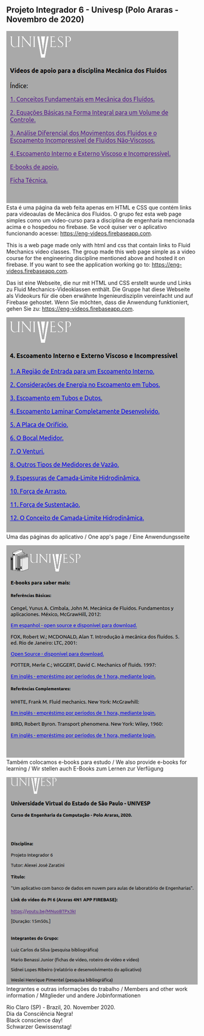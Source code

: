 ## Projeto Integrador 6 - Univesp (Polo Araras - Novembro de 2020)

![index](https://github.com/geosidnei/UnivespEng-videosPI6/blob/main/indexPage.png)
<br> Esta é uma página da web feita apenas em HTML e CSS que contém links para videoaulas de Mecânica dos Fluidos. O grupo fez esta web page simples como um video-curso para a disciplina de engenharia mencionada acima e o hospedou no firebase. Se você quiser ver o aplicativo funcionando acesse: 
https://eng-videos.firebaseapp.com.

This is a web page made only with html and css that contain links to Fluid Mechanics video classes. The group made this web page simple as a video course for the engineering discipline mentioned above and hosted it on firebase. If you want to see the application working go to: 
https://eng-videos.firebaseapp.com.

Das ist eine Webseite, die nur mit HTML und CSS erstellt wurde und Links zu Fluid Mechanics-Videoklassen enthält. Die Gruppe hat diese Webseite als Videokurs für die oben erwähnte Ingenieurdisziplin vereinfacht und auf Firebase gehostet. Wenn Sie möchten, dass die Anwendung funktioniert, gehen Sie zu: 
https://eng-videos.firebaseapp.com.

![página 4](https://github.com/geosidnei/UnivespEng-videosPI6/blob/main/page4.png)
<br> Uma das páginas do aplicativo / One app's page / Eine Anwendungsseite

![e-Books](https://github.com/geosidnei/UnivespEng-videosPI6/blob/main/ebooks.png)
<br> Também colocamos e-books para estudo / We also provide e-books for learning / Wir stellen auch E-Books zum Lernen zur Verfügung

![Ficha Técnica](https://github.com/geosidnei/UnivespEng-videosPI6/blob/main/fichaTecnica.png)
<br> Integrantes e outras informações do trabalho / Members and other work information / Mitglieder und andere Jobinformationen

Rio Claro (SP) - Brazil, 20. November 2020.
<br> Dia da Consciência Negra!
<br> Black conscience day!
<br> Schwarzer Gewissenstag!
